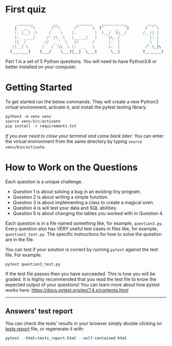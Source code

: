 
# First quiz

```sh
     _______         __        _______    ___________         ____    
    |   __ "\       /""\      /"      \  ("     _   ")       /  " \   
    (. |__) :)     /    \    |:        |  )__/  \\__/       /__|| |   
    |:  ____/     /' /\  \   |_____/   )     \\_ /             |: |   
    (|  /        //  __'  \   //      /      |.  |            _\  |   
   /|__/ \      /   /  \\  \ |:  __   \      \:  |           /" \_|\  
  (_______)    (___/    \___)|__|  \___)      \__|          (_______) 
```

Part 1 is a set of 5 Python questions.
You will need to have Python3.6 or better installed on your computer.

# Getting Started

To get started run the below commands. They will create a new Python3 virtual environment, activate it, and
install the pytest testing library.

```python
python3 -m venv venv
source venv/bin/activate 
pip install -r requirements.txt
```

*If you ever need to close your terminal and come back later:* You can enter the virtual environment from the same
directory by typing `source venv/bin/activate`.

# How to Work on the Questions

Each question is a unique challenge.

- Question 1 is about solving a bug in an existing tiny program.
- Question 2 is about writing a simple function.
- Question 3 is about implementing a class to create a magical oven.
- Question 4 is will test your data and SQL abilities.
- Question 5 is about changing the tables you worked with in Question 4.

Each question is in a file named something like, for example, `question3.py`. Every question also has VERY useful
test cases in files like, for example, `question3_test.py`.  The specific instructions for how to solve the question
are in the file.

You can test if your solution is correct by running `pytest` against the test file. For example:

```python
pytest question3_test.py
```

If the test file passes then you have succeeded. This is how you will be graded.
It is highly recommended that you read the test file to know the expected output of your questions!
You can learn more about how pytest works here: https://docs.pytest.org/en/7.4.x/contents.html

---

## Answers' test report

You can check the tests' results in your browser simply double clicking on [tests report](./tests_report.html) file,
or regenerate it with:

```python
pytest --html=tests_report.html --self-contained-html
```
